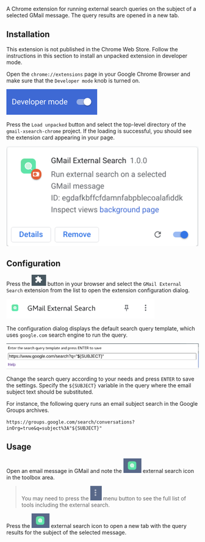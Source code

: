 A Chrome extension for running external search queries on the subject of a selected GMail message.
The query results are opened in a new tab.

## Installation

This extension is not published in the Chrome Web Store. Follow the instructions in this section to install an unpacked extension in developer mode.

Open the `chrome://extensions` page in your Google Chrome Browser and make sure that the `Developer mode` knob is turned on.

![Developer Mode](docs/dev_mode_knob.png)

Press the `Load unpacked` button and select the top-level directory of the `gmail-xsearch-chrome` project. If the loading is successful, you should see the extension card appearing in your page.

![Extension Card](docs/extension_card.png)

## Configuration

Press the ![Extensions Button](docs/extensions_button.png) button in your browser and select the `GMail External Search` extension from the list to open the extension configuration dialog.

![GMail External Search](docs/gmail_external_search.png)

The configuration dialog displays the default search query template, which uses `google.com` search engine to run the query.

![Configuration Dialog](docs/config_dialog.png)

Change the search query according to your needs and press `ENTER` to save the settings. Specify the `${SUBJECT}` variable in the query where the email subject text should be substituted. 

For instance, the following query runs an email subject search in the Google Groups archives.
```
https://groups.google.com/search/conversations?inOrg=true&q=subject%3A"${SUBJECT}"
```

## Usage

Open an email message in GMail and note the ![Search Icon](docs/search_icon.png) external search icon in the toolbox area.
> You may need to press the ![Dots Icon](docs/dots_icon.png) menu button to see the full list of tools including the external search.

Press the ![Search Icon](docs/search_icon.png) external search icon to open a new tab with the query results for the subject of the selected message.
